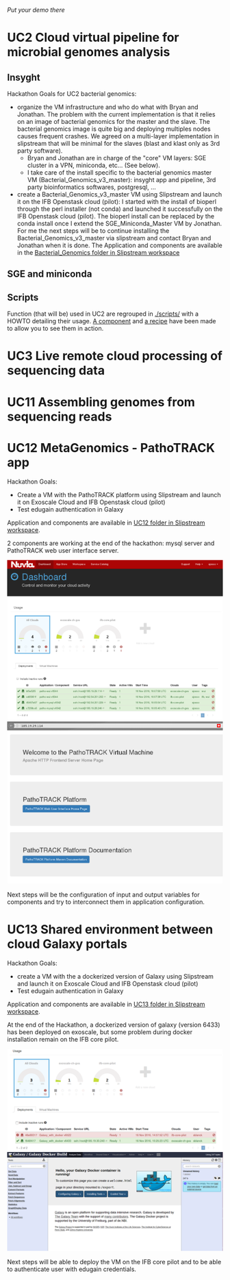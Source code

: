 *Put your demo there*

# UC2 Cloud virtual pipeline for microbial genomes analysis

## Insyght
Hackathon Goals for UC2 bacterial genomics:
- organize the VM infrastructure and who do what with Bryan and Jonathan. The problem with the current implementation is that it relies on an image of bacterial genomics for the master and the slave. The bacterial genomics image is quite big and deploying multiples nodes causes frequent crashes. We agreed on a multi-layer implementation in slipstream that will be minimal for the slaves (blast and klast only as 3rd party software).
	- Bryan and Jonathan are in charge of the "core" VM layers: SGE cluster in a VPN, miniconda, etc… (See below).
	- I take care of the install specific to the bacterial genomics master VM (Bacterial_Genomics_v3_master): insyght app and pipeline, 3rd party bioinformatics softwares, postgresql, …
- create a Bacterial_Genomics_v3_master VM using Slipstream and launch it on the IFB Openstask cloud (pilot): I started with the install of bioperl through the perl installer (not conda) and launched it successfully on the IFB Openstask cloud (pilot). The bioperl install can be replaced by the conda install once I extend the SGE_Miniconda_Master VM by Jonathan. For me the next steps will be to continue installing the Bacterial_Genomics_v3_master via slipstream and contact Bryan and Jonathan when it is done.
The Application and components are available in the [Bacterial_Genomics folder in Slipstream workspace](https://nuvla.cyclone-project.eu/module/cyclone/Bacterial_Genomics/6409)

## SGE and miniconda

## Scripts
Function (that will be) used in UC2 are regrouped in [./scripts/](https://github.com/cyclone-project/usecases-hackathon-2016/tree/master/scripts) with a HOWTO detailing their usage. [A component](https://nuv.la/module/cyclone/neo4j/script_tester#5-application-workflows+4-deployment) and [a recipe](https://nuv.la/module/cyclone/neo4j/allows_access_example/6553#1-application-components) have been made to allow you to see them in action.

# UC3 Live remote cloud processing of sequencing data

# UC11 Assembling genomes from sequencing reads 

# UC12 MetaGenomics - PathoTRACK app

Hackathon Goals: 

- Create a VM with the PathoTRACK platform using Slipstream and launch it on Exoscale Cloud and IFB Openstask cloud (pilot)
- Test edugain authentication in Galaxy


Application and components are available in [UC12 folder in Slipstream workspace](https://nuv.la/module/cyclone/UC12_metagenomics_pathotrack).

2 components are working at the end of the hackathon: mysql server and PathoTRACK web user interface server.

![dashboard-screenshot](./uc12/SlipStream-dashboard_hackathon-IFB-UC12.png)
![pathotrack-home-page](./uc12/pathotrack_wui_home-page.png)

Next steps will be the configuration of input and output variables for components and try to interconnect them in application configuration.

# UC13 Shared environment between cloud Galaxy portals 

Hackathon Goals: 

- create a VM with the a dockerized version of Galaxy using Slipstream and launch it on Exoscale Cloud and IFB Openstask cloud (pilot)
- Test edugain authentication in Galaxy

Application and components are available in [UC13 folder in Slipstream workspace](https://nuv.la/module/cyclone/UC13-Galaxy).

At the end of the Hackathon, a dockerized version of galaxy (version 6433) has been deployed on exoscale, but some problem during docker installation remain on the IFB core pilot.

![dashboard-screenshot](./uc13/nuvla.png)
![pathotrack-home-page](./uc13/galaxy_hackathon.png)

Next steps will be able to deploy the VM on the IFB core pilot and to be able to authenticate user with edugain credentials.

